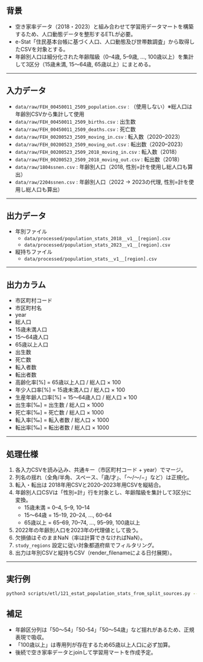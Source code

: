 ## 背景
- 空き家率データ（2018・2023）と組み合わせて学習用データマートを構築するため、人口動態データを整形するETLが必要。
- e-Stat「住民基本台帳に基づく人口、人口動態及び世帯数調査」から取得したCSVを対象とする。
- 年齢別人口は細分化された年齢階級（0–4歳, 5–9歳, …, 100歳以上）を集計して3区分（15歳未満, 15〜64歳, 65歳以上）にまとめる。

---

## 入力データ
- `data/raw/FEH_00450011_2509_population.csv` : （使用しない）※総人口は年齢別CSVから集計して使用
- `data/raw/FEH_00450011_2509_births.csv` : 出生数
- `data/raw/FEH_00450011_2509_deaths.csv` : 死亡数
- `data/raw/FEH_00200523_2509_moving_in.csv` : 転入数（2020–2023）
- `data/raw/FEH_00200523_2509_moving_out.csv` : 転出数（2020–2023）
- `data/raw/FEH_00200523_2509_2018_moving_in.csv` : 転入数（2018）
- `data/raw/FEH_00200523_2509_2018_moving_out.csv` : 転出数（2018）
- `data/raw/1804ssnen.csv` : 年齢別人口（2018, 性別=計を使用し総人口も算出）
- `data/raw/2204ssnen.csv` : 年齢別人口（2022 → 2023の代理, 性別=計を使用し総人口も算出）

---

## 出力データ
- 年別ファイル
  - `data/processed/population_stats_2018__v1__[region].csv`
  - `data/processed/population_stats_2023__v1__[region].csv`
- 縦持ちファイル
  - `data/processed/population_stats__v1__[region].csv`

---

## 出力カラム
- 市区町村コード  
- 市区町村名  
- year  
- 総人口  
- 15歳未満人口  
- 15〜64歳人口  
- 65歳以上人口  
- 出生数  
- 死亡数  
- 転入者数  
- 転出者数  
- 高齢化率[%] = 65歳以上人口 / 総人口 × 100  
- 年少人口率[%] = 15歳未満人口 / 総人口 × 100  
- 生産年齢人口率[%] = 15〜64歳人口 / 総人口 × 100  
- 出生率[‰] = 出生数 / 総人口 × 1000  
- 死亡率[‰] = 死亡数 / 総人口 × 1000  
- 転入率[‰] = 転入者数 / 総人口 × 1000  
- 転出率[‰] = 転出者数 / 総人口 × 1000  
---

## 処理仕様
1. 各入力CSVを読み込み、共通キー（市区町村コード + year）でマージ。
2. 列名の揺れ（全角/半角、スペース、「歳/才」、「〜/～/−」など）は正規化。
3. 転入・転出は 2018年用CSVと2020–2023年用CSVを縦結合。
4. 年齢別人口CSVは「性別=計」行を対象とし、年齢階級を集計して3区分に変換。
   - 15歳未満 = 0–4, 5–9, 10–14  
   - 15〜64歳 = 15–19, 20–24, …, 60–64  
   - 65歳以上 = 65–69, 70–74, …, 95–99, 100歳以上  
5. 2022年の年齢別人口を2023年の代理値として扱う。
6. 欠損値はそのままNaN（率は計算できなければNaN）。
7. `study_regions` 設定に従い対象都道府県でフィルタリング。
8. 出力は年別CSVと縦持ちCSV（render_filenameによる日付展開）。

---

## 実行例
```bash
python3 scripts/etl/121_estat_population_stats_from_split_sources.py --config config/etl_project.yaml --region yatsugatake_alps --age2018_file population/1804ssnen.csv --age2022_file population/2204ssnen.csv
```

## 補足
- 年齢区分列は「50～54」「50-54」「50～54歳」など揺れがあるため、正規表現で吸収。
- 「100歳以上」は専用列が存在するため65歳以上人口に必ず加算。
- 後続で空き家率データとjoinして学習用マートを作成予定。
